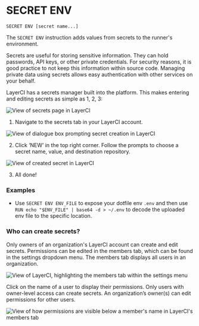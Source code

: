 # SECRET ENV

`SECRET ENV [secret name...]`

 The `SECRET ENV` instruction adds values from secrets to the runner's environment. 

Secrets are useful for storing sensitive information. They can hold passwords, API keys, or other private credentials. For security reasons, it is good practice to not keep this information within source code. Managing private data using secrets allows easy authentication with other services on your behalf.
 
LayerCI has a secrets manager built into the platform. This makes entering and editing secrets as simple as 1, 2, 3:

![View of secrets page in LayerCI](/docs/resources/secrets_1.png)

1. Navigate to the secrets tab in your LayerCI account.

![View of dialogue box prompting secret creation in LayerCI](/docs/resources/secrets_2.png)

2. Click ‘NEW’ in the top right corner. Follow the prompts to choose a secret name, value, and destination repository. 

![View of created secret in LayerCI](/docs/resources/secrets_3.png)

3. All done!

### Examples

- Use `SECRET ENV ENV_FILE` to expose your dotfile env `.env` and then use `RUN echo "$ENV_FILE" | base64 -d > ~/.env` to decode the uploaded env file to the specific location.

### Who can create secrets?

Only owners of an organization's LayerCI account can create and edit secrets. Permissions can be edited in the members tab, which can be found in the settings dropdown menu. The members tab displays all users in an organization. 

![View of LayerCI, highlighting the members tab within the settings menu](/docs/resources/secrets_4.png)

Click on the name of a user to display their permissions. Only users with owner-level access can create secrets. An organization’s owner(s) can edit permissions for other users.  

![View of how permissions are visible below a member's name in LayerCI's members tab](/docs/resources/secrets_5.png)
